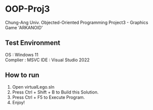 OOP-Proj3
==========

Chung-Ang Univ. Objected-Oriented Programming Project3 - Graphics Game 'ARKANOID'

Test Environment
----------------
OS : Windows 11   
Complier : MSVC 
IDE : Visual Studio 2022

How to run
----------
1. Open virtualLego.sln
2. Press Ctrl + Shift + B to Build this Solution.
3. Press Ctrl + F5 to Execute Program.
4. Enjoy! 
